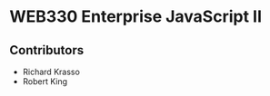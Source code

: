 
<h1>WEB330 Enterprise JavaScript II</h1>
<h2>Contributors</h2>
<ul>
  <li>Richard Krasso</li>
  <li>Robert King</li>
</ul>
